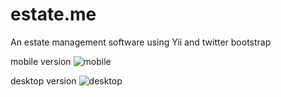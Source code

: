 estate.me
=========

An estate management software using Yii and twitter bootstrap

mobile version
![mobile](agounaris.github.com/estate.me/screenshots/ss_mobile.png)

desktop version
![desktop](agounaris.github.com/estate.me/screenshots/ss_desktop.png)